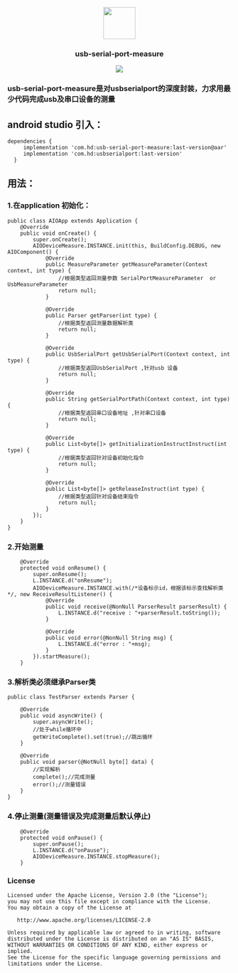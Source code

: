 <p align="center">
	<img width="72" height="72" src="art/icon.png"/>
</p>
<h3 align="center">usb-serial-port-measure</h3>
<p align="center">
<a href="https://github.com/HelloHuDi/usb-with-serial-port/releases" target="_blank"><img src="https://img.shields.io/badge/release-v0.3.4-blue.svg"></img></a>
</p>

### usb-serial-port-measure是对usbserialport的深度封装，力求用最少代码完成usb及串口设备的测量

## android studio 引入：

```
dependencies { 
     implementation 'com.hd:usb-serial-port-measure:last-version@aar'
     implementation 'com.hd:usbserialport:last-version'
  }
```

## 用法：

### 1.在application 初始化：

```
public class AIOApp extends Application {
    @Override
    public void onCreate() {
        super.onCreate();
        AIODeviceMeasure.INSTANCE.init(this, BuildConfig.DEBUG, new AIOComponent() {
            @Override
            public MeasureParameter getMeasureParameter(Context context, int type) {
                //根据类型返回测量参数 SerialPortMeasureParameter  or UsbMeasureParameter
                return null;
            }

            @Override
            public Parser getParser(int type) {
                //根据类型返回测量数据解析类
                return null;
            }

            @Override
            public UsbSerialPort getUsbSerialPort(Context context, int type) {
                //根据类型返回UsbSerialPort ,针对usb 设备
                return null;
            }

            @Override
            public String getSerialPortPath(Context context, int type) {
                //根据类型返回串口设备地址 ,针对串口设备
                return null;
            }

            @Override
            public List<byte[]> getInitializationInstructInstruct(int type) {
                //根据类型返回针对设备初始化指令
                return null;
            }

            @Override
            public List<byte[]> getReleaseInstruct(int type) {
                //根据类型返回针对设备结束指令
                return null;
            }
        });
    }
}

```

### 2.开始测量
```
    @Override
    protected void onResume() {
        super.onResume();
        L.INSTANCE.d("onResume");
        AIODeviceMeasure.INSTANCE.with(/*设备标示id，根据该标示查找解析类*/, new ReceiveResultListener() {
            @Override
            public void receive(@NonNull ParserResult parserResult) {
                L.INSTANCE.d("receive : "+parserResult.toString());
            }

            @Override
            public void error(@NonNull String msg) {
                L.INSTANCE.d("error : "+msg);
            }
        }).startMeasure();
    }

```
### 3.解析类必须继承Parser类

```
public class TestParser extends Parser {

    @Override
    public void asyncWrite() {
        super.asyncWrite();
        //处于while循环中
        getWriteComplete().set(true);//跳出循环
    }

    @Override
    public void parser(@NotNull byte[] data) {
        //实现解析
        complete();//完成测量
        error();//测量错误
    }
}

```

### 4.停止测量(测量错误及完成测量后默认停止)
```
    @Override
    protected void onPause() {
        super.onPause();
        L.INSTANCE.d("onPause");
        AIODeviceMeasure.INSTANCE.stopMeasure();
    }

```

### License

    Licensed under the Apache License, Version 2.0 (the "License");
    you may not use this file except in compliance with the License.
    You may obtain a copy of the License at

       http://www.apache.org/licenses/LICENSE-2.0

    Unless required by applicable law or agreed to in writing, software
    distributed under the License is distributed on an "AS IS" BASIS,
    WITHOUT WARRANTIES OR CONDITIONS OF ANY KIND, either express or implied.
    See the License for the specific language governing permissions and
    limitations under the License.





